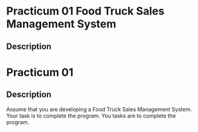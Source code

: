 # Practicum 01 Food Truck Sales Management System

## Description

# Practicum 01 

## Description
Assume that you are developing a Food Truck Sales Management System. Your task is to complete the program.
You tasks are to complete the program.